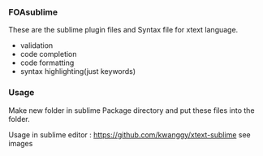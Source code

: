 ### FOAsublime
These are the sublime plugin files and Syntax file for xtext language.
- validation
- code completion
- code formatting
- syntax highlighting(just keywords)

### Usage
Make new folder in sublime Package directory and put these files into the folder.

Usage in sublime editor :  https://github.com/kwanggy/xtext-sublime  see images
